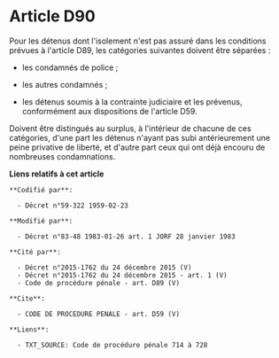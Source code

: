 # Article D90

Pour les détenus dont l'isolement n'est pas assuré dans les conditions prévues à l'article D89, les catégories suivantes
doivent être séparées : 

- les condamnés de police ; 

- les autres condamnés ; 

- les détenus soumis à la contrainte judiciaire et les prévenus, conformément aux dispositions de l'article D59. 

Doivent être distingués au surplus, à l'intérieur de chacune de ces catégories, d'une part les détenus n'ayant pas subi
antérieurement une peine privative de liberté, et d'autre part ceux qui ont déjà encouru de nombreuses condamnations.

**Liens relatifs à cet article**

	**Codifié par**:

	  - Décret n°59-322 1959-02-23

	**Modifié par**:

	  - Décret n°83-48 1983-01-26 art. 1 JORF 28 janvier 1983

	**Cité par**:

	  - Décret n°2015-1762 du 24 décembre 2015 (V)
	  - Décret n°2015-1762 du 24 décembre 2015 - art. 1 (V)
	  - Code de procédure pénale - art. D89 (V)

	**Cite**:

	  - CODE DE PROCEDURE PENALE - art. D59 (V)

	**Liens**:

	  - TXT_SOURCE: Code de procédure pénale 714 à 728
